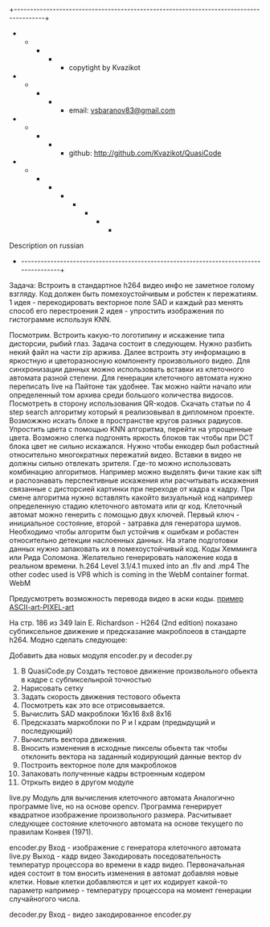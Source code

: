 +---------------------------------------------------------------------------------------+  <br>
  + - + - + copytight by Kvazikot  <br>
  + - + - + email: vsbaranov83@gmail.com  <br>
  + - + - + github: http://github.com/Kvazikot/QuasiCode  <br>
  + - - - + - + - -
  Description on russian	<br>
+ --------------------------------------------------------------------------------------+ <br>

Задача: Встроить в стандартное h264 видео инфо не заметное голому взгляду. 
Код должен быть помехоустойчивым и робстен к пережатиям.
1 идея - перекодировать векторное поле SAD и каждый раз менять способ его перестроения
2 идея - упростить изображения по гистограмме используя KNN.

Посмотрим. Встроить какую-то логотипину и искажение типа дисторсии, рыбий глаз.
Задача состоит в следующем. 
Нужно разбить некий файл на части zip аржива.
Далее встроить эту информацию в яркостную и цветоразносную компоненту произвольного видео.
Для синхронизации данных можно использовать вставки из клеточного автомата разной степени.
Для генерации клеточного автомата нужно переписать live на Пайтоне так удобнее.
Так можно найти начало или определенный том архива среди большого количества видосов.
Посмотреть в сторону использования QR-кодов.
Скачать статьи по 4 step search алгоритму который я реализовывал в дипломном проекте.
Возможжно искать блоке в пространстве кругов разных радиусов.
Упростить цвета с помощью KNN алгоритма, перейти на упрощенные цвета.
Возможно слегка подгонять яркость блоков так чтобы при DCT блока цвет не сильно искажался.
Нужно чтобы енкодер был робастный относительно многократных пережатий видео.
Вставки в видео не должны сильно отвлекать зрителя.
Где-то можно использовать комбинацию алгоритмов.
Например можно выделять фичи такие как sift и распознавать перспективные искажения
или расчитывать искажения связанные с дисторсией картинки при переходе от кадра к кадру.
При смене алгоритма нужно вставлять какойто визуальный код например определенную стадию
клеточного автомата или qr код.
Клеточный автомат можно генерить с помощью двух ключей.
Первый ключ - инициальное состояние, второй - затравка для генератора шумов.
Необходимо чтобы алгоритм был устойчив к ошибкам и робастен относительно 
детекции наслоенных данных. 
На этапе подготовки данных нужно запаковать их в помехоустойчивый код.
Коды Хемминга или Рида Соломона.
Желательно генерировать наложение кода в реальном времени.
h.264 Level 3.1/4.1 muxed into an .flv and .mp4
The other codec used is VP8 which is coming in the WebM container format. WebM

Предусмотреть возможность перевода видео в аски коды.
[пример ASCII-art-PIXEL-art](https://github.com/StanislavPetrovV/ASCII-art-PIXEL-art)

На стр. 186 из 349 Iain E. Richardson - H264 (2nd edition) 
показано субпиксельное движение и предсказание макроблоеов в стандарте h264.
Модно сделать следующее:

Добавить два новых модуля encoder.py и decoder.py
1. В QuasiCode.py 
Создать тестовое движение произвольного обьекта в кадре с субпиксельнрой точностью
2. Нарисовать сетку
3. Задать скорость движения тестового обьекта
4. Посмотреть как это все отрисовывается.
5. Вычислить SAD макроблоки 16x16 8x8 8x16
6. Предсказать маркоблоки по P и I кдрам (предыдущий и последующий)
7. Вычислить вектора движения.
8. Вносить изменения в исходные пикселы обьекта 
так чтобы отклонить вектора на заданный кодирующий данные вектор dv  
9. Построить векторное поле для макроблоков
10. Запаковать полученные кадры встроенным кодером
11. Отркыть видео в другом модуле


live.py 
Модуль для вычисления клеточного автомата 
Аналогично программе live, но на основе opencv.
Программа генерирует квадратное изображение произвольного размера.
Расчитывает следующее состояние клеточного автомата на основе текущего по правилам Конвея (1971).

encoder.py 
Вход - изображение с генератора клеточного автомата live.py
Выход - кадр видео
Закодировать поседовательность температур процессора во времени в кадр видео.
Первоначальная идея состоит в том вносить изменения в автомат добавляя новые клетки.
Новые клетки добавляются и цет их кодирует какой-то параметр например - температуру процессора
на момент генерации случайногого числа.

decoder.py
Вход - видео закодированное encoder.py
